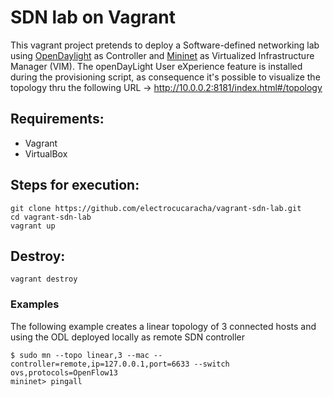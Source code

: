 # SDN lab on Vagrant

This vagrant project pretends to deploy a Software-defined networking
lab using [OpenDaylight][1] as Controller and [Mininet][2] as
Virtualized Infrastructure Manager (VIM). The openDayLight User
eXperience feature is installed during the provisioning script, as
consequence it's possible to visualize the topology thru the following
URL -> http://10.0.0.2:8181/index.html#/topology

## Requirements:

* Vagrant
* VirtualBox

## Steps for execution:

    git clone https://github.com/electrocucaracha/vagrant-sdn-lab.git
    cd vagrant-sdn-lab
    vagrant up

## Destroy:

    vagrant destroy

### Examples

The following example creates a linear topology of 3 connected hosts
and using the ODL deployed locally as remote SDN controller 

    $ sudo mn --topo linear,3 --mac --controller=remote,ip=127.0.0.1,port=6633 --switch ovs,protocols=OpenFlow13
    mininet> pingall

[1]: https://www.opendaylight.org/
[2]: http://mininet.org/
